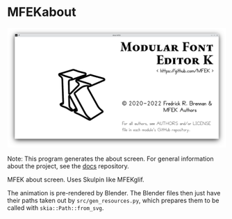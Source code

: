 # MFEKabout

![](/doc/Screenshot.png)

Note: This program generates the about screen. For general information about the project, see the [docs](https://github.com/MFEK/docs/) repository.

MFEK about screen. Uses Skulpin like MFEKglif.

The animation is pre-rendered by Blender. The Blender files then just have their paths taken out by `src/gen_resources.py`, which prepares them to be called with `skia::Path::from_svg`.
